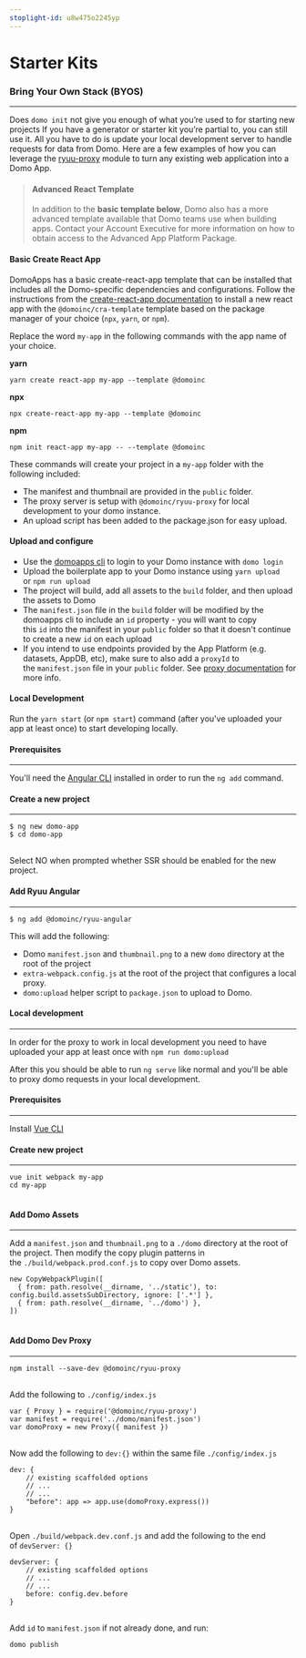 ```yaml
---
stoplight-id: u8w475o2245yp
---
```


# Starter Kits

### Bring Your Own Stack (BYOS)
---
Does `domo init` not give you enough of what you’re used to for starting new projects If you have a generator or starter kit you’re partial to, you can still use it. All you have to do is update your local development server to handle requests for data from Domo. Here are a few examples of how you can leverage the <a href="https://www.npmjs.com/package/@domoinc/ryuu-proxy">ryuu-proxy</a> module to turn any existing web application into a Domo App.

<!--
type: tab
title: React
-->

<!-- theme: info -->
> #### Advanced React Template
>
> In addition to the **basic template below**, Domo also has a more advanced template available that Domo teams use when building apps. Contact your Account Executive for more information on how to obtain access to the Advanced App Platform Package. 

#### Basic Create React App

DomoApps has a basic create-react-app template that can be installed that includes all the Domo-specific dependencies and configurations. Follow the instructions from the <a href="https://create-react-app.dev/docs/getting-started#creating-an-app">create-react-app documentation</a> to install a new react app with the `@domoinc/cra-template` template based on the package manager of your choice (`npx`, `yarn`, or `npm`).

Replace the word `my-app` in the following commands with the app name of your choice.

<strong>yarn</strong>
<pre><code>yarn create react-app my-app --template @domoinc
</code></pre>
<strong>npx</strong>
<pre><code>npx create-react-app my-app --template @domoinc
</code></pre>
<strong>npm</strong>
<pre><code>npm init react-app my-app -- --template @domoinc
</code></pre>

These commands will create your project in a `my-app` folder with the following included:

- The manifest and thumbnail are provided in the `public` folder.
- The proxy server is setup with `@domoinc/ryuu-proxy` for local development to your domo instance.
- An upload script has been added to the package.json for easy upload.

#### Upload and configure

- Use the [domoapps cli](docs/Apps/App-Framework/Quickstart/Setup-and-Installation.md) to login to your Domo instance with `domo login`
- Upload the boilerplate app to your Domo instance using `yarn upload` or `npm run upload`
- The project will build, add all assets to the `build` folder, and then upload the assets to Domo
- The `manifest.json` file in the `build` folder will be modified by the domoapps cli to include an `id` property - you will want to copy this `id` into the manifest in your `public` folder so that it doesn't continue to create a new `id` on each upload
- If you intend to use endpoints provided by the App Platform (e.g. datasets, AppDB, etc), make sure to also add a `proxyId` to the `manifest.json` file in your `public` folder. See [proxy documentation](../Guides/manifest.md#getting-a-proxyid-advanced) for more info.</li>

#### Local Development


Run the `yarn start` (or `npm start`) command (after you've uploaded your app at least once) to start developing locally.


<!--
type: tab
title: Angular
-->

#### Prerequisites
---

You'll need the <a href="http://cli.angular.io/">Angular CLI</a> installed in order to run the `ng add` command.

#### Create a new project
---
<pre>
<code>$ ng new domo-app
$ cd domo-app
</code>
</pre>

Select NO when prompted whether SSR should be enabled for the new project.

#### Add Ryuu Angular
---
<pre><code>$ ng add @domoinc/ryuu-angular
</code></pre>
This will add the following:

- Domo `manifest.json` and `thumbnail.png` to a new `domo` directory at the root of the project
- `extra-webpack.config.js` at the root of the project that configures a local proxy.
- `domo:upload` helper script to `package.json` to upload to Domo.

#### Local development
---
In order for the proxy to work in local development you need to have uploaded your app at least once with `npm run domo:upload`

After this you should be able to run `ng serve` like normal and you'll be able to proxy domo requests in your local development.

<!--
type: tab
title: Vue
-->

#### Prerequisites
---
Install <a href="https://github.com/vuejs/vue-cli">Vue CLI</a>


#### Create new project
---
<pre>
<code>vue init webpack my-app
cd my-app
</code>
</pre>

#### Add Domo Assets
---
Add a `manifest.json` and `thumbnail.png` to a `./domo` directory at the root of the project. Then modify the copy plugin patterns in the `./build/webpack.prod.conf.js` to copy over Domo assets.

<pre>
<code>new CopyWebpackPlugin([
  { from: path.resolve(__dirname, '../static'), to: config.build.assetsSubDirectory, ignore: ['.*'] },
  { from: path.resolve(__dirname, '../domo') },
])
</code>
</pre>

#### Add Domo Dev Proxy
---
<pre>
<code>npm install --save-dev @domoinc/ryuu-proxy
</code>
</pre>

Add the following to `./config/index.js`
<pre>
<code>var { Proxy } = require('@domoinc/ryuu-proxy')
var manifest = require('../domo/manifest.json')
var domoProxy = new Proxy({ manifest })
</code>
</pre>

Now add the following to `dev:{}` within the same file `./config/index.js`
<pre>
<code>dev: {
    // existing scaffolded options
    // ...
    // ...
    "before": app =&gt; app.use(domoProxy.express())
}
</code>
</pre>

Open `./build/webpack.dev.conf.js` and add the following to the end of `devServer: {}`
<pre>
<code>devServer: {
    // existing scaffolded options
    // ...
    // ...
    before: config.dev.before
}
</code>
</pre>

Add `id` to `manifest.json` if not already done, and run:
<pre>
<code>domo publish
</code>
</pre>

<!-- type: tab-end -->